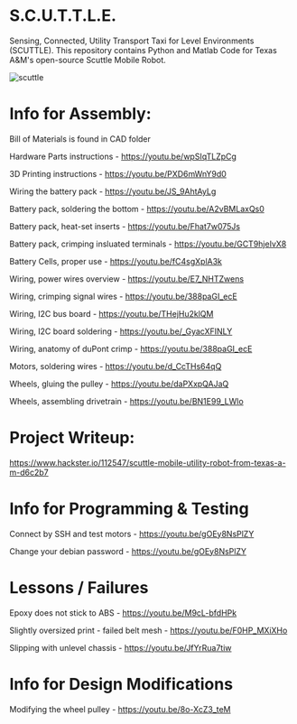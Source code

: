 # S.C.U.T.T.L.E.
Sensing, Connected, Utility Transport Taxi for Level Environments (SCUTTLE).
This repository contains Python and Matlab Code for Texas A&amp;M's open-source Scuttle Mobile Robot.

![scuttle](https://raw.githubusercontent.com/dmalawey/Scuttle/master/scuttle_rendering.png)

# Info for Assembly:
Bill of Materials is found in CAD folder

Hardware Parts instructions - https://youtu.be/wpSIqTLZpCg

3D Printing instructions - https://youtu.be/PXD6mWnY9d0

Wiring the battery pack - https://youtu.be/JS_9AhtAyLg

Battery pack, soldering the bottom - https://youtu.be/A2vBMLaxQs0

Battery pack, heat-set inserts - https://youtu.be/Fhat7w075Js

Battery pack, crimping insluated terminals  - https://youtu.be/GCT9hjeIvX8

Battery Cells, proper use - https://youtu.be/fC4sgXplA3k

Wiring, power wires overview - https://youtu.be/E7_NHTZwens

Wiring, crimping signal wires - https://youtu.be/388paGI_ecE

Wiring, I2C bus board - https://youtu.be/THejHu2klQM

Wiring, I2C board soldering - https://youtu.be/_GyacXFINLY

Wiring, anatomy of duPont crimp - https://youtu.be/388paGI_ecE

Motors, soldering wires - https://youtu.be/d_CcTHs64qQ

Wheels, gluing the pulley - https://youtu.be/daPXxpQAJaQ

Wheels, assembling drivetrain - https://youtu.be/BN1E99_LWlo

# Project Writeup:
https://www.hackster.io/112547/scuttle-mobile-utility-robot-from-texas-a-m-d6c2b7

# Info for Programming & Testing

Connect by SSH and test motors - https://youtu.be/gOEy8NsPlZY

Change your debian password - https://youtu.be/gOEy8NsPlZY

# Lessons / Failures

Epoxy does not stick to ABS - https://youtu.be/M9cL-bfdHPk

Slightly oversized print - failed belt mesh - https://youtu.be/F0HP_MXiXHo

Slipping with unlevel chassis - https://youtu.be/JfYrRua7tiw

# Info for Design Modifications

Modifying the wheel pulley - https://youtu.be/8o-XcZ3_teM

